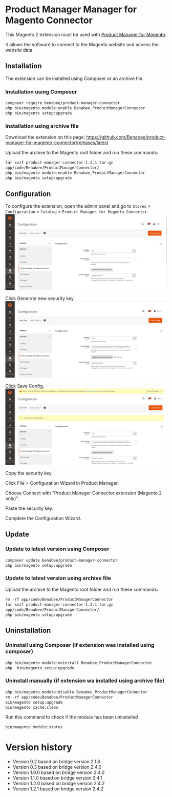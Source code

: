 # Product Manager Manager for Magento Connector

This Magento 2 extension must be used with
[Product Manager for Magento](https://www.benabee.com/en/product-manager-for-magento).

It allows the software to connect to the Magento website and access the website data.



## Installation

The extension can be installed using Composer or an archive file.

### Installation using Composer
```
composer require benabee/product-manager-connector
php bin/magento module:enable Benabee_ProductManagerConnector
php bin/magento setup:upgrade
```

### Installation using archive file

Download the extension on this page:
https://github.com/Benabee/product-manager-for-magento-connector/releases/latest


Upload the archive to the Magento root folder and run these commands:
```
tar xvzf product-manager-connector-1.2.1.tar.gz app/code/Benabee/ProductManagerConnector/
php bin/magento module:enable Benabee_ProductManagerConnector
php bin/magento setup:upgrade
```


## Configuration

To configure the extension, open the admin panel and go to ```Stores``` > ```Configuration``` > ```Catalog``` > ```Product Manager for Magento Connector```.
![](doc/installation1.png)

Click Generate new security key.
![](doc/installation2.png)

Click Save Config.
![](doc/installation3.png)

Copy the security key.

Click File > Configuration Wizard in Product Manager.

Choose Connect with "Product Manager Connector extension (Magento 2 only)".

Paste the security key.

Complete the Configuration Wizard.

## Update
### Update to latest version using Composer
```
composer update benabee/product-manager-connector
php bin/magento setup:upgrade
```

### Update to latest version using archive file
Upload the archive to the Magento root folder and run these commands:
```
rm -rf app/code/Benabee/ProductManagerConnector
tar xvzf product-manager-connector-1.2.1.tar.gz app/code/Benabee/ProductManagerConnector/
php bin/magento setup:upgrade
```

## Uninstallation

### Uninstall using Composer (if extension was installed using composer)
```
php bin/magento module:uninstall Benabee_ProductManagerConnector
php  bin/magento setup:upgrade
```

### Uninstall manually (if extension wa installed using archive file)
```
php bin/magento module:disable Benabee_ProductManagerConnector
rm -rf app/code/Benabee/ProductManagerConnector
bin/magento setup:upgrade
bin/magento cache:clean
```

Run this command to check if the module has been uninstalled
```
bin/magento module:status
```


Version history
===============
- Version 0.2 based on bridge version 2.1.8
- Version 0.3 based on bridge version 2.4.0
- Version 1.0.0 based on bridge version 2.4.0
- Version 1.1.0 based on bridge version 2.4.1
- Version 1.2.0 based on bridge version 2.4.2
- Version 1.2.1 based on bridge version 2.4.2


